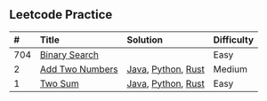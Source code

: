 #

## Leetcode Practice

| #    | Title | Solution | Difficulty |
| :--- | :---  | :---     | :---       |
| 704 | [Binary Search](https://leetcode.cn/problems/binary-search/) | | Easy |
| 2 | [Add Two Numbers](https://leetcode.cn/problems/add-two-numbers/) | [Java](https://github.com/aold619/leetcode/blob/main/java/src/main/java/algrithm/AddTwoNumbers.java), [Python](https://github.com/aold619/leetcode/blob/main/python/src/add_two_nums.py), [Rust](https://github.com/aold619/leetcode/blob/main/rust/src/algrithm/add_two_numbers.rs) | Medium |
| 1 | [Two Sum](https://leetcode.cn/problems/two-sum/) | [Java](https://github.com/aold619/leetcode/blob/main/java/src/main/java/algrithm/TwoSum.java), [Python](https://github.com/aold619/leetcode/blob/main/python/src/two_sum.py), [Rust](https://github.com/aold619/leetcode/blob/main/rust/src/algrithm/two_sum.rs) | Easy |
